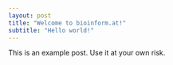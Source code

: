 ```yaml
---
layout: post
title: "Welcome to bioinform.at!"
subtitle: "Hello world!"
---
```


This is an example post. Use it at your own risk.
